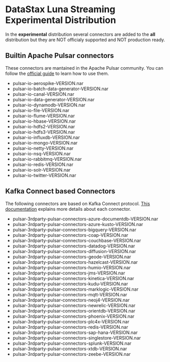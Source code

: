 # DataStax Luna Streaming Experimental Distribution

In the **experimental** distribution several connectors are added to the **all** distribution but they are NOT officialy supported and NOT production ready.

## Builtin Apache Pulsar connectors

These connectors are mantained in the Apache Pulsar community. You can follow the [official guide](https://pulsar.apache.org/docs/io-connectors) to learn how to use them.

* pulsar-io-aerospike-VERSION.nar
* pulsar-io-batch-data-generator-VERSION.nar
* pulsar-io-canal-VERSION.nar
* pulsar-io-data-generator-VERSION.nar
* pulsar-io-dynamodb-VERSION.nar
* pulsar-io-file-VERSION.nar
* pulsar-io-flume-VERSION.nar
* pulsar-io-hbase-VERSION.nar
* pulsar-io-hdfs2-VERSION.nar
* pulsar-io-hdfs3-VERSION.nar
* pulsar-io-influxdb-VERSION.nar
* pulsar-io-mongo-VERSION.nar
* pulsar-io-netty-VERSION.nar
* pulsar-io-nsq-VERSION.nar
* pulsar-io-rabbitmq-VERSION.nar
* pulsar-io-redis-VERSION.nar
* pulsar-io-solr-VERSION.nar
* pulsar-io-twitter-VERSION.nar

## Kafka Connect based Connectors

The following connectors are based on Kafka Connect protocol. [This documentation](https://github.com/datastax/pulsar-3rdparty-connector) explains more details about each connector.

* pulsar-3rdparty-pulsar-connectors-azure-documentdb-VERSION.nar
* pulsar-3rdparty-pulsar-connectors-azure-kusto-VERSION.nar
* pulsar-3rdparty-pulsar-connectors-bigquery-VERSION.nar
* pulsar-3rdparty-pulsar-connectors-coap-VERSION.nar
* pulsar-3rdparty-pulsar-connectors-couchbase-VERSION.nar
* pulsar-3rdparty-pulsar-connectors-datadog-VERSION.nar
* pulsar-3rdparty-pulsar-connectors-diffusion-VERSION.nar
* pulsar-3rdparty-pulsar-connectors-geode-VERSION.nar
* pulsar-3rdparty-pulsar-connectors-hazelcast-VERSION.nar
* pulsar-3rdparty-pulsar-connectors-humio-VERSION.nar
* pulsar-3rdparty-pulsar-connectors-jms-VERSION.nar
* pulsar-3rdparty-pulsar-connectors-kinetica-VERSION.nar
* pulsar-3rdparty-pulsar-connectors-kudu-VERSION.nar
* pulsar-3rdparty-pulsar-connectors-marklogic-VERSION.nar
* pulsar-3rdparty-pulsar-connectors-mqtt-VERSION.nar
* pulsar-3rdparty-pulsar-connectors-neoj4-VERSION.nar
* pulsar-3rdparty-pulsar-connectors-newrelic-VERSION.nar
* pulsar-3rdparty-pulsar-connectors-orientdb-VERSION.nar
* pulsar-3rdparty-pulsar-connectors-phoenix-VERSION.nar
* pulsar-3rdparty-pulsar-connectors-plc4x-VERSION.nar
* pulsar-3rdparty-pulsar-connectors-redis-VERSION.nar
* pulsar-3rdparty-pulsar-connectors-sap-hana-VERSION.nar
* pulsar-3rdparty-pulsar-connectors-singlestore-VERSION.nar
* pulsar-3rdparty-pulsar-connectors-splunk-VERSION.nar
* pulsar-3rdparty-pulsar-connectors-xtdb-VERSION.nar
* pulsar-3rdparty-pulsar-connectors-zeebe-VERSION.nar


